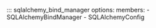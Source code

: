 ::: sqlalchemy_bind_manager
    options:
      members:
      - SQLAlchemyBindManager 
      - SQLAlchemyConfig 
